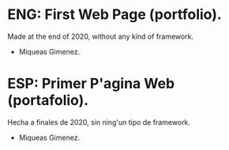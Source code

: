# ENG: First Web Page (portfolio).

Made at the end of 2020, without any kind of framework.

- Miqueas Gimenez.




# ESP: Primer P'agina Web (portafolio).

Hecha a finales de 2020, sin ning'un tipo de framework.

- Miqueas Gimenez.
